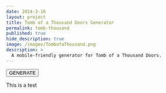 ```yaml
---
date: 2024-3-16
layout: project
title: Tomb of a Thousand Doors Generator
permalink: tomb-thousand
published: true
hide_description: true
image: /images/TombofaThousand.png
description: >
  A mobile-friendly generator for Tomb of a Thousand Doors.
---
```



<button id="TombGenerateButton" onclick="generateEncounter()">GENERATE</button>

<div id="TombEncounterCard">This is a test</div>

<script async src="/assets/js/mods-eng-basic.js" language="javascript" type="text/javascript"></script>
<script async src="/assets/js/tracery.js" language="javascript" type="text/javascript"></script>
<script async src="/assets/generator_resources/tombthousand.js" language="javascript" type="text/javascript"></script>